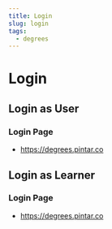 ```yaml
---
title: Login
slug: login
tags:
  - degrees
---
```

# Login

## Login as User

### Login Page

- https://degrees.pintar.co

## Login as Learner

### Login Page

- https://degrees.pintar.co